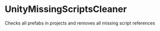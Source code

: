 # UnityMissingScriptsCleaner
Checks all prefabs in projects and removes all missing script references
